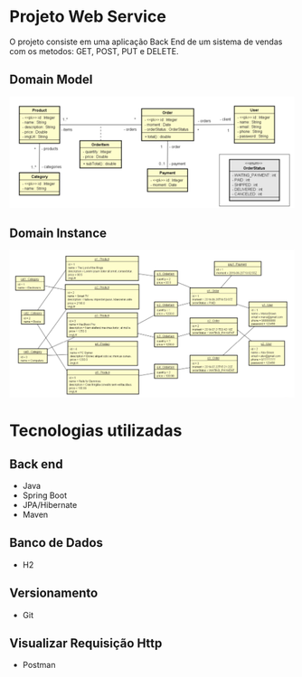 # Projeto Web Service
O projeto consiste em uma aplicação Back End de um sistema de vendas com os metodos: GET, POST, PUT e DELETE.

## Domain Model
![Web 1](https://github.com/Gabriel-progf/project-springboot-jpa-1/blob/main/assets/domain_model.png)

## Domain Instance
![Web 1](https://github.com/Gabriel-progf/project-springboot-jpa-1/blob/main/assets/domain_instance.png)

# Tecnologias utilizadas
## Back end
- Java
- Spring Boot
- JPA/Hibernate
- Maven

## Banco de Dados
- H2

## Versionamento
- Git

## Visualizar Requisição Http
- Postman




